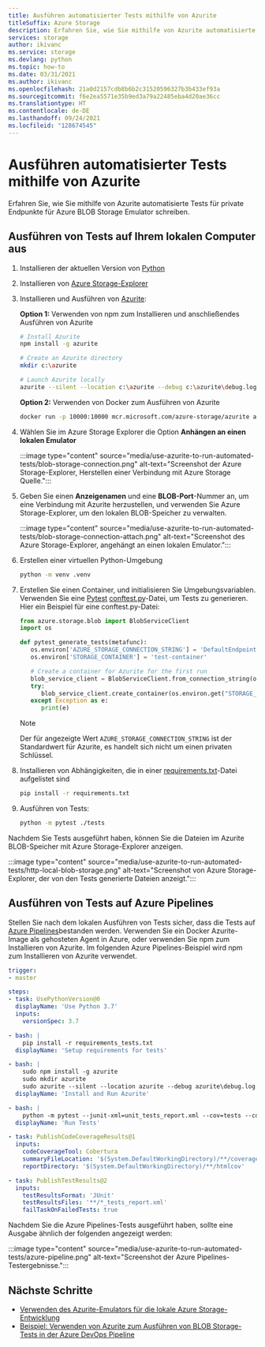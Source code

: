 ```yaml
---
title: Ausführen automatisierter Tests mithilfe von Azurite
titleSuffix: Azure Storage
description: Erfahren Sie, wie Sie mithilfe von Azurite automatisierte Tests für private Endpunkte für Azure BLOB Storage schreiben.
services: storage
author: ikivanc
ms.service: storage
ms.devlang: python
ms.topic: how-to
ms.date: 03/31/2021
ms.author: ikivanc
ms.openlocfilehash: 21a0d2157cdb8b6b2c31520596327b3b433ef93a
ms.sourcegitcommit: f6e2ea5571e35b9ed3a79a22485eba4d20ae36cc
ms.translationtype: HT
ms.contentlocale: de-DE
ms.lasthandoff: 09/24/2021
ms.locfileid: "128674545"
---
```

# <a name="run-automated-tests-by-using-azurite"></a>Ausführen automatisierter Tests mithilfe von Azurite

Erfahren Sie, wie Sie mithilfe von Azurite automatisierte Tests für private Endpunkte für Azure BLOB Storage Emulator schreiben.

## <a name="run-tests-on-your-local-machine"></a>Ausführen von Tests auf Ihrem lokalen Computer aus

1. Installieren der aktuellen Version von [Python](https://www.python.org/)

1. Installieren von [Azure Storage-Explorer](https://azure.microsoft.com/features/storage-explorer/)

1. Installieren und Ausführen von [Azurite](../common/storage-use-azurite.md):

   **Option 1:** Verwenden von npm zum Installieren und anschließendes Ausführen von Azurite

   ```bash
   # Install Azurite
   npm install -g azurite

   # Create an Azurite directory
   mkdir c:\azurite

   # Launch Azurite locally
   azurite --silent --location c:\azurite --debug c:\azurite\debug.log
   ```

   **Option 2:** Verwenden von Docker zum Ausführen von Azurite

   ```bash
   docker run -p 10000:10000 mcr.microsoft.com/azure-storage/azurite azurite-blob --blobHost 0.0.0.0
   ```

1. Wählen Sie im Azure Storage Explorer die Option **Anhängen an einen lokalen Emulator**

    :::image type="content" source="media/use-azurite-to-run-automated-tests/blob-storage-connection.png" alt-text="Screenshot der Azure Storage-Explorer, Herstellen einer Verbindung mit Azure Storage Quelle.":::

1. Geben Sie einen **Anzeigenamen** und eine **BLOB-Port**-Nummer an, um eine Verbindung mit Azurite herzustellen, und verwenden Sie Azure Storage-Explorer, um den lokalen BLOB-Speicher zu verwalten.

   :::image type="content" source="media/use-azurite-to-run-automated-tests/blob-storage-connection-attach.png" alt-text="Screenshot des Azure Storage-Explorer, angehängt an einen lokalen Emulator.":::

1. Erstellen einer virtuellen Python-Umgebung

   ```bash
   python -m venv .venv
   ```

1. Erstellen Sie einen Container, und initialisieren Sie Umgebungsvariablen. Verwenden Sie eine [Pytest](https://docs.pytest.org/) [conftest.py](https://docs.pytest.org/en/latest/how-to/writing_plugins.html#conftest-py-plugins)-Datei, um Tests zu generieren. Hier ein Beispiel für eine conftest.py-Datei:

   ```python
   from azure.storage.blob import BlobServiceClient
   import os

   def pytest_generate_tests(metafunc):
      os.environ['AZURE_STORAGE_CONNECTION_STRING'] = 'DefaultEndpointsProtocol=http;AccountName=devstoreaccount1;AccountKey=Eby8vdM02xNOcqFlqUwJPLlmEtlCDXJ1OUzFT50uSRZ6IFsuFq2UVErCz4I6tq/K1SZFPTOtr/KBHBeksoGMGw==;BlobEndpoint=http://127.0.0.1:10000/devstoreaccount1;'
      os.environ['STORAGE_CONTAINER'] = 'test-container'

      # Create a container for Azurite for the first run
      blob_service_client = BlobServiceClient.from_connection_string(os.environ.get("AZURE_STORAGE_CONNECTION_STRING"))
      try:
         blob_service_client.create_container(os.environ.get("STORAGE_CONTAINER"))
      except Exception as e:
         print(e)
   ```

   > [!NOTE]
   > Der für angezeigte Wert `AZURE_STORAGE_CONNECTION_STRING` ist der Standardwert für Azurite, es handelt sich nicht um einen privaten Schlüssel.

1. Installieren von Abhängigkeiten, die in einer [requirements.txt](https://github.com/Azure-Samples/automated-testing-with-azurite/blob/main/requirements.txt)-Datei aufgelistet sind

   ```bash
   pip install -r requirements.txt
   ```

1. Ausführen von Tests:

   ```bash
   python -m pytest ./tests
   ```

Nachdem Sie Tests ausgeführt haben, können Sie die Dateien im Azurite BLOB-Speicher mit Azure Storage-Explorer anzeigen.

:::image type="content" source="media/use-azurite-to-run-automated-tests/http-local-blob-storage.png" alt-text="Screenshot von Azure Storage-Explorer, der von den Tests generierte Dateien anzeigt.":::

## <a name="run-tests-on-azure-pipelines"></a>Ausführen von Tests auf Azure Pipelines

Stellen Sie nach dem lokalen Ausführen von Tests sicher, dass die Tests auf [Azure Pipelines](/azure/devops/pipelines)bestanden werden. Verwenden Sie ein Docker Azurite-Image als gehosteten Agent in Azure, oder verwenden Sie npm zum Installieren von Azurite. Im folgenden Azure Pipelines-Beispiel wird npm zum Installieren von Azurite verwendet.

```yaml
trigger:
- master

steps:
- task: UsePythonVersion@0
  displayName: 'Use Python 3.7'
  inputs:
    versionSpec: 3.7

- bash: |
    pip install -r requirements_tests.txt
  displayName: 'Setup requirements for tests'

- bash: |
    sudo npm install -g azurite
    sudo mkdir azurite
    sudo azurite --silent --location azurite --debug azurite\debug.log &
  displayName: 'Install and Run Azurite'

- bash: |
    python -m pytest --junit-xml=unit_tests_report.xml --cov=tests --cov-report=html --cov-report=xml ./tests
  displayName: 'Run Tests'

- task: PublishCodeCoverageResults@1
  inputs:
    codeCoverageTool: Cobertura
    summaryFileLocation: '$(System.DefaultWorkingDirectory)/**/coverage.xml'
    reportDirectory: '$(System.DefaultWorkingDirectory)/**/htmlcov'

- task: PublishTestResults@2
  inputs:
    testResultsFormat: 'JUnit'
    testResultsFiles: '**/*_tests_report.xml'
    failTaskOnFailedTests: true
```

Nachdem Sie die Azure Pipelines-Tests ausgeführt haben, sollte eine Ausgabe ähnlich der folgenden angezeigt werden:

:::image type="content" source="media/use-azurite-to-run-automated-tests/azure-pipeline.png" alt-text="Screenshot der Azure Pipelines-Testergebnisse.":::

## <a name="next-steps"></a>Nächste Schritte

- [Verwenden des Azurite-Emulators für die lokale Azure Storage-Entwicklung](../common/storage-use-azurite.md)
- [Beispiel: Verwenden von Azurite zum Ausführen von BLOB Storage-Tests in der Azure DevOps Pipeline](https://github.com/Azure-Samples/automated-testing-with-azurite)
